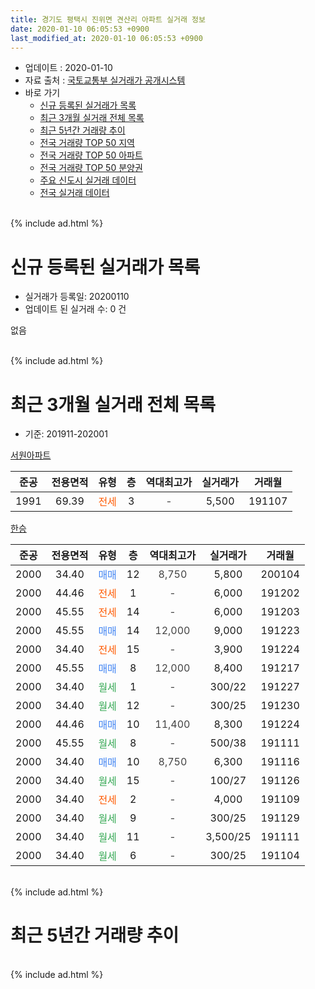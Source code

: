 ```yaml
---
title: 경기도 평택시 진위면 견산리 아파트 실거래 정보
date: 2020-01-10 06:05:53 +0900
last_modified_at: 2020-01-10 06:05:53 +0900
---
```


* 업데이트 : 2020-01-10
* 자료 출처 : [국토교통부 실거래가 공개시스템](http://rt.molit.go.kr)
* 바로 가기
    * [신규 등록된 실거래가 목록](#신규-등록된-실거래가-목록)
    * [최근 3개월 실거래 전체 목록](#최근-3개월-실거래-전체-목록)
    * [최근 5년간 거래량 추이](#최근-5년간-거래량-추이)
    * [전국 거래량 TOP 50 지역](https://inasie.github.io/apt-trade-info/최근-3개월-전국에서-가장-거래가-많이-발생한-지역)
    * [전국 거래량 TOP 50 아파트](https://inasie.github.io/apt-trade-info/최근-3개월-전국에서-가장-거래가-많이-발생한-아파트)
    * [전국 거래량 TOP 50 분양권](https://inasie.github.io/apt-trade-info/최근-3개월-전국에서-가장-거래가-많이-발생한-분양권)
    * [주요 신도시 실거래 데이터](https://inasie.github.io/apt-trade-info/주요-신도시)
    * [전국 실거래 데이터](https://inasie.github.io/apt-trade-info/전국)
<br>
{% include ad.html %}
<br>

# 신규 등록된 실거래가 목록
* 실거래가 등록일: 20200110
* 업데이트 된 실거래 수: 0 건

없음

<br>
{% include ad.html %}
<br>

# 최근 3개월 실거래 전체 목록
* 기준: 201911-202001


[서원아파트](https://search.naver.com/search.naver?query=%EA%B2%BD%EA%B8%B0%EB%8F%84+%ED%8F%89%ED%83%9D%EC%8B%9C+%EC%A7%84%EC%9C%84%EB%A9%B4+%EA%B2%AC%EC%82%B0%EB%A6%AC+%EC%84%9C%EC%9B%90%EC%95%84%ED%8C%8C%ED%8A%B8)

|준공|전용면적|유형|층|역대최고가|실거래가|거래월|
|:---:|:---:|:---:|:---:|:---:|:---:|:---:|
|1991|69.39|<span style="color:#ff5a00">전세</span>|3|<span style="color:#444444">-</span>|5,500|191107|

[한승](https://search.naver.com/search.naver?query=%EA%B2%BD%EA%B8%B0%EB%8F%84+%ED%8F%89%ED%83%9D%EC%8B%9C+%EC%A7%84%EC%9C%84%EB%A9%B4+%EA%B2%AC%EC%82%B0%EB%A6%AC+%ED%95%9C%EC%8A%B9)

|준공|전용면적|유형|층|역대최고가|실거래가|거래월|
|:---:|:---:|:---:|:---:|:---:|:---:|:---:|
|2000|34.40|<span style="color:#4285f3">매매</span>|12|<span style="color:#444444">8,750</span>|5,800|200104|
|2000|44.46|<span style="color:#ff5a00">전세</span>|1|<span style="color:#444444">-</span>|6,000|191202|
|2000|45.55|<span style="color:#ff5a00">전세</span>|14|<span style="color:#444444">-</span>|6,000|191203|
|2000|45.55|<span style="color:#4285f3">매매</span>|14|<span style="color:#444444">12,000</span>|9,000|191223|
|2000|34.40|<span style="color:#ff5a00">전세</span>|15|<span style="color:#444444">-</span>|3,900|191224|
|2000|45.55|<span style="color:#4285f3">매매</span>|8|<span style="color:#444444">12,000</span>|8,400|191217|
|2000|34.40|<span style="color:#34a853">월세</span>|1|<span style="color:#444444">-</span>|300/22|191227|
|2000|34.40|<span style="color:#34a853">월세</span>|12|<span style="color:#444444">-</span>|300/25|191230|
|2000|44.46|<span style="color:#4285f3">매매</span>|10|<span style="color:#444444">11,400</span>|8,300|191224|
|2000|45.55|<span style="color:#34a853">월세</span>|8|<span style="color:#444444">-</span>|500/38|191111|
|2000|34.40|<span style="color:#4285f3">매매</span>|10|<span style="color:#444444">8,750</span>|6,300|191116|
|2000|34.40|<span style="color:#34a853">월세</span>|15|<span style="color:#444444">-</span>|100/27|191126|
|2000|34.40|<span style="color:#ff5a00">전세</span>|2|<span style="color:#444444">-</span>|4,000|191109|
|2000|34.40|<span style="color:#34a853">월세</span>|9|<span style="color:#444444">-</span>|300/25|191129|
|2000|34.40|<span style="color:#34a853">월세</span>|11|<span style="color:#444444">-</span>|3,500/25|191111|
|2000|34.40|<span style="color:#34a853">월세</span>|6|<span style="color:#444444">-</span>|300/25|191104|


<br>
{% include ad.html %}
<br>

# 최근 5년간 거래량 추이


<div style="width:100%;">
    <canvas id="deal_progress" height="200"></canvas>
</div>

<script>
new Chart(document.getElementById("deal_progress"), {
    type: 'line',
    data: {
        labels: ['201501','201502','201503','201504','201505','201506','201507','201508','201509','201510','201511','201512','201601','201602','201603','201604','201605','201606','201607','201608','201609','201610','201611','201612','201701','201702','201703','201704','201705','201706','201707','201708','201709','201710','201711','201712','201801','201802','201803','201804','201805','201806','201807','201808','201809','201810','201811','201812','201901','201902','201903','201904','201905','201906','201907','201908','201909','201910','201911','201912','202001'],
        datasets: [{
            label: '매매',
            pointRadius: 1,
            data: [10, 14, 20, 9, 10, 6, 8, 4, 8, 14, 8, 4, 5, 7, 13, 10, 12, 7, 14, 10, 5, 6, 6, 4, 2, 3, 11, 6, 7, 11, 5, 13, 8, 7, 2, 3, 2, 3, 5, 3, 4, 4, 3, 4, 4, 4, 1, 1, 1, 1, 1, 3, 2, 2, 2, 2, 5, 5, 1, 3, 1],
            borderColor: "rgba(255, 201, 14, 1)",
            backgroundColor: "rgba(255, 201, 14, 0.5)",
            fill: false,
            lineTension: 0
        },{
            label: '전월세',
            pointRadius: 1,
            data: [7, 11, 5, 9, 5, 10, 9, 13, 5, 10, 7, 6, 8, 9, 12, 3, 4, 7, 6, 6, 7, 7, 9, 4, 8, 6, 6, 3, 2, 4, 5, 4, 9, 5, 2, 8, 9, 3, 8, 7, 2, 3, 9, 2, 1, 3, 3, 6, 9, 7, 9, 8, 7, 4, 3, 8, 6, 7, 7, 5, 0],
            borderColor: "rgba(0, 141, 185, 1)",
            backgroundColor: "rgba(0, 141, 185, 0.5)",
            fill: false,
            lineTension: 0
        }
        ]
    },
    options: {
        responsive: true,
        title: {
            display: false
        },
        tooltips: {
            mode: 'index',
            intersect: false
        },
        hover: {
            mode: 'nearest',
            intersect: true
        },
        scales: {
            xAxes: [{
                display: true,
                scaleLabel: {
                    display: true,
                    labelString: '년/월'
                }
            }],
            yAxes: [{
                display: true,
                ticks: {
                    suggestedMin: 0,
                },
                scaleLabel: {
                    display: true,
                    labelString: '실거래 수'
                }
            }]
        }
    }
});

</script>


<br>
{% include ad.html %}
<br>

